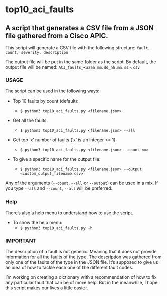 # top10_aci_faults
## A script that generates a CSV file from a JSON file gathered from a Cisco APIC.

This script will generate a CSV file with the following structure:
`fault, count, severity, description`

The output file will be put in the same folder as the script. By default, the output file will be named:
`ACI_faults_<aaaa.mm.dd_hh.mm.ss>.csv`

### USAGE
The script can be used in the following ways:

- Top 10 faults by count (default):
  - `$ python3 top10_aci_faults.py <filename.json>`

- Get all the faults:
  - `$ python3 top10_aci_faults.py <filename.json> --all`

- Get top ‘x’ number of faults (‘x’ is an integer >= 1):
  - `$ python3 top10_aci_faults.py <filename.json> --count <x>`

- To give a specific name for the output file:
  - `$ python3 top10_aci_faults.py <filename.json> --output <custom_output_filename.csv>`

Any of the arguments (`--count`, `--all` or `--output`) can be used in a mix.  If you type `--all` and `--count`, `--all` will be preferred.

### Help
There’s also a help menu to understand how to use the script.

- To show the help menu:
  - `$ python3 top10_aci_faults.py -h`

### IMPORTANT
The description of a fault is not generic.  Meaning that it does not provide information for all the faults of the type.  The description was gathered from only one of the faults of the type in the JSON file.  It’s supposed to give us an idea of how to tackle each one of the different fault codes.

I’m working on creating a dictionary with a recommendation of how to fix any particular fault that can be of more help.  But in the meanwhile, I hope this script makes our lives a little easier.
